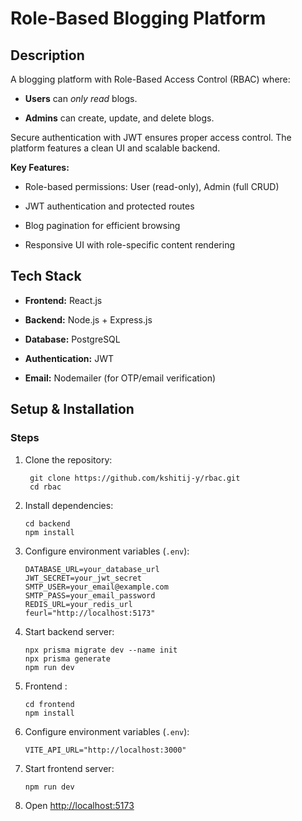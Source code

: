 
# Role-Based Blogging Platform

## Description

A blogging platform with Role-Based Access Control (RBAC) where:

-   **Users** can _only read_ blogs.
    
-   **Admins** can create, update, and delete blogs.
    

Secure authentication with JWT ensures proper access control. The platform features a clean UI and scalable backend.

**Key Features:**

-   Role-based permissions: User (read-only), Admin (full CRUD)
    
-   JWT authentication and protected routes
    
-   Blog pagination for efficient browsing
    
-   Responsive UI with role-specific content rendering
    

## Tech Stack

-   **Frontend:** React.js
    
-   **Backend:** Node.js + Express.js
    
-   **Database:** PostgreSQL
    
-   **Authentication:** JWT
    
-   **Email:** Nodemailer (for OTP/email verification)
        

## Setup & Installation

### Steps

1.  Clone the repository:
	```
     git clone https://github.com/kshitij-y/rbac.git 
	 cd rbac
	```
    
2.  Install dependencies:
    
    ```
    cd backend
    npm install
    ```
3.  Configure environment variables (`.env`):
    ```
    DATABASE_URL=your_database_url
    JWT_SECRET=your_jwt_secret
    SMTP_USER=your_email@example.com
    SMTP_PASS=your_email_password
    REDIS_URL=your_redis_url
    feurl="http://localhost:5173"
    ```
    
4.  Start backend server:
	 ```
	 npx prisma migrate dev --name init
	 npx prisma generate
	 npm run dev
	```
5.  Frontend :
	 ```
	 cd frontend
	 npm install
	```
6. Configure environment variables (`.env`):
    ```
    VITE_API_URL="http://localhost:3000"
    ```
7. Start frontend server:
	```
	npm run dev
	```
    
9.  Open [http://localhost:5173](http://localhost:5173)